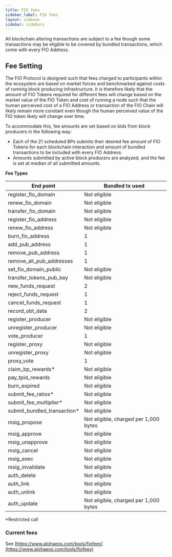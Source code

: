 ```yaml
---
title: FIO fees
sidebar_label: FIO fees
layout: sidenav
sidebar: sidebars
---
```


All blockchain altering transactions are subject to a fee though some transactions may be eligible to be covered by bundled transactions, which come with every FIO Address.

## Fee Setting

The FIO Protocol is designed such that fees charged to participants within the ecosystem are based on market forces and benchmarked against costs of running block producing infrastructure. It is therefore likely that the amount of FIO Tokens required for different fees will change based on the market value of the FIO Token and cost of running a node such that the human perceived cost of a FIO Address or transaction of the FIO Chain will likely remain more constant even though the human perceived value of the FIO token likely will change over time. 

To accommodate this, fee amounts are set based on bids from block producers in the following way: 

* Each of the 21 scheduled BPs submits their desired fee amount of FIO Tokens for each blockchain interaction and amount of bundled transactions to be included with every FIO Address.
* Amounts submitted by active block producers are analyzed, and the fee is set at median of all submitted amounts.

**Fee Types**

|End point |Bundled tx used|
|---|---|
|register_fio_domain |Not eligible |
|renew_fio_domain |Not eligible |
|transfer_fio_domain |Not eligible |
|register_fio_address |Not eligible |
|renew_fio_address |Not eligible |
|burn_fio_address |1 |
|add_pub_address |1 |
|remove_pub_address |1 |
|remove_all_pub_addresses |1 |
|set_fio_domain_public |Not eligible |
|transfer_tokens_pub_key |Not eligible |
|new_funds_request |2 |
|reject_funds_request |1 |
|cancel_funds_request |1 |
|record_obt_data |2 |
|register_producer |Not eligible |
|unregister_producer |Not eligible |
|vote_producer |1 |
|register_proxy |Not eligible |
|unregister_proxy |Not eligible |
|proxy_vote |1 |
|claim_bp_rewards* |Not eligible |
|pay_tpid_rewards |Not eligible |
|burn_expired |Not eligible |
|submit_fee_ratios* |Not eligible |
|submit_fee_multiplier* |Not eligible |
|submit_bundled_transaction* |Not eligible |
|msig_propose |Not eligible, charged per 1,000 bytes |
|msig_approve |Not eligible |
|msig_unapprove |Not eligible |
|msig_cancel |Not eligible |
|msig_exec |Not eligible |
|msig_invalidate |Not eligible |
|auth_delete |Not eligible |
|auth_link |Not eligible |
|auth_unlink |Not eligible |
|auth_update |Not eligible, charged per 1,000 bytes |

*Restricted call

### Current fees

See [https://www.alohaeos.com/tools/fiofees​](https://www.alohaeos.com/tools/fiofees)





